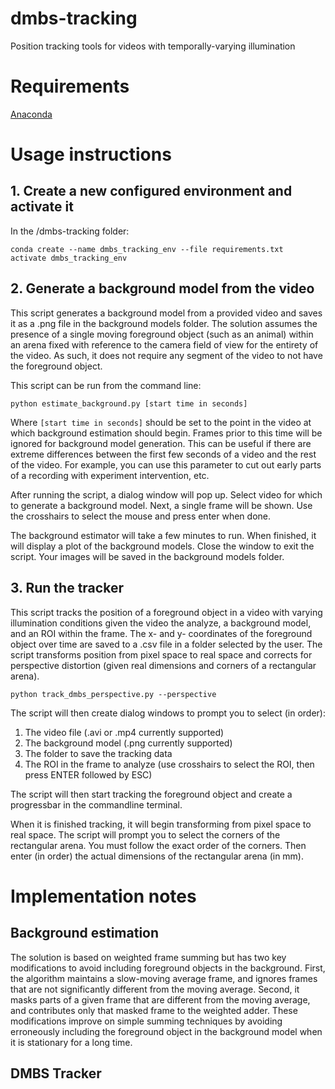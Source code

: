 # dmbs-tracking
Position tracking tools for videos with temporally-varying illumination

# Requirements
[Anaconda](https://www.anaconda.com/)

# Usage instructions
## 1. Create a new configured environment and activate it

In the /dmbs-tracking folder:
```
conda create --name dmbs_tracking_env --file requirements.txt
activate dmbs_tracking_env
```

## 2. Generate a background model from the video
This script generates a background model from a provided video and saves it as a .png file in the background models folder. The solution assumes the presence of a single moving foreground object (such as an animal) within an arena fixed with reference to the camera field of view for the entirety of the video. As such, it does not require any segment of the video to not have the foreground object. 

This script can be run from the command line:

```
python estimate_background.py [start time in seconds]
```

Where `[start time in seconds]` should be set to the point in the video at which background estimation should begin. Frames prior to this time will be ignored for background model generation. This can be useful if there are extreme differences between the first few seconds of a video and the rest of the video. For example, you can use this parameter to cut out early parts of a recording with experiment intervention, etc.

After running the script, a dialog window will pop up. Select video for which to generate a background model. Next, a single frame will be shown. Use the crosshairs to select the mouse and press enter when done.

The background estimator will take a few minutes to run. When finished, it will display a plot of the background models. Close the window to exit the script. Your images will be saved in the background models folder.

## 3. Run the tracker
This script tracks the position of a foreground object in a video with varying illumination conditions given the video the analyze, a background model, and an ROI within the frame. The x- and y- coordinates of the foreground object over time are saved to a .csv file in a folder selected by the user. The script transforms position from pixel space to real space and corrects for perspective distortion (given real dimensions and corners of a rectangular arena).

```
python track_dmbs_perspective.py --perspective
```
The script will then create dialog windows to prompt you to select (in order):
1. The video file (.avi or .mp4 currently supported)
2. The background model (.png currently supported)
3. The folder to save the tracking data 
4. The ROI in the frame to analyze (use crosshairs to select the ROI, then press ENTER followed by ESC)

The script will then start tracking the foreground object and create a progressbar in the commandline terminal.

When it is finished tracking, it will begin transforming from pixel space to real space. The script will prompt you to select the corners of the rectangular arena. You must follow the exact order of the corners. Then enter (in order) the actual dimensions of the rectangular arena (in mm).

# Implementation notes

## Background estimation
The solution is based on weighted frame summing but has two key modifications to avoid including foreground objects in the background. First, the algorithm maintains a slow-moving average frame, and ignores frames that are not significantly different from the moving average. Second, it masks parts of a given frame that are different from the moving average, and contributes only that masked frame to the weighted adder. These modifications improve on simple summing techniques by avoiding erroneously including the foreground object in the background model when it is stationary for a long time.

## DMBS Tracker
